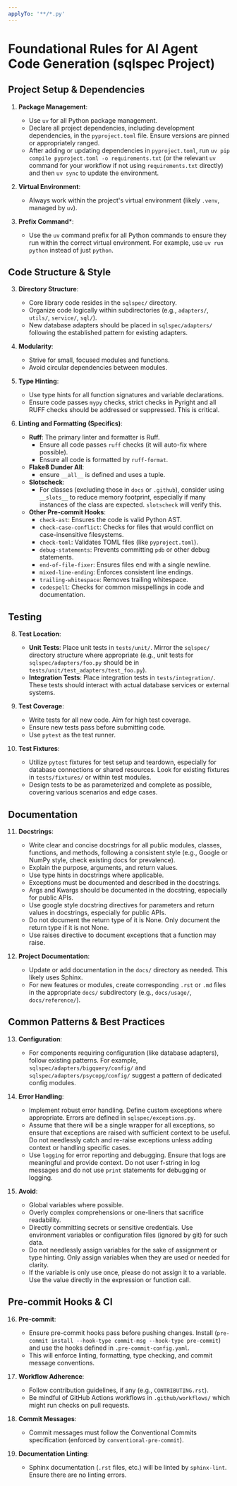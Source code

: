 ```yaml
---
applyTo: '**/*.py'
---
```

# Foundational Rules for AI Agent Code Generation (sqlspec Project)

## Project Setup & Dependencies

1. **Package Management**:
    * Use `uv` for all Python package management.
    * Declare all project dependencies, including development dependencies, in the `pyproject.toml` file. Ensure versions are pinned or appropriately ranged.
    * After adding or updating dependencies in `pyproject.toml`, run `uv pip compile pyproject.toml -o requirements.txt` (or the relevant `uv` command for your workflow if not using `requirements.txt` directly) and then `uv sync` to update the environment.

2. **Virtual Environment**:
    * Always work within the project\'s virtual environment (likely `.venv`, managed by `uv`).

3. **Prefix Command***:
    * Use the `uv` command prefix for all Python commands to ensure they run within the correct virtual environment. For example, use `uv run python` instead of just `python`.

## Code Structure & Style

3. **Directory Structure**:
    * Core library code resides in the `sqlspec/` directory.
    * Organize code logically within subdirectories (e.g., `adapters/`, `utils/`, `service/`, `sql/`).
    * New database adapters should be placed in `sqlspec/adapters/` following the established pattern for existing adapters.

4. **Modularity**:
    * Strive for small, focused modules and functions.
    * Avoid circular dependencies between modules.

6. **Type Hinting**:
    * Use type hints for all function signatures and variable declarations.
    * Ensure code passes `mypy` checks, strict checks in Pyright and all RUFF checks should be addressed or suppressed. This is critical.

7. **Linting and Formatting (Specifics)**:
    * **Ruff**: The primary linter and formatter is Ruff.
        * Ensure all code passes `ruff` checks (it will auto-fix where possible).
        * Ensure all code is formatted by `ruff-format`.
    * **Flake8 Dunder All**:
        * ensure `__all__` is defined and uses a tuple.
    * **Slotscheck**:
        * For classes (excluding those in `docs` or `.github`), consider using `__slots__` to reduce memory footprint, especially if many instances of the class are expected. `slotscheck` will verify this.
    * **Other Pre-commit Hooks**:
        * `check-ast`: Ensures the code is valid Python AST.
        * `check-case-conflict`: Checks for files that would conflict on case-insensitive filesystems.
        * `check-toml`: Validates TOML files (like `pyproject.toml`).
        * `debug-statements`: Prevents committing `pdb` or other debug statements.
        * `end-of-file-fixer`: Ensures files end with a single newline.
        * `mixed-line-ending`: Enforces consistent line endings.
        * `trailing-whitespace`: Removes trailing whitespace.
        * `codespell`: Checks for common misspellings in code and documentation.

## Testing

8. **Test Location**:
    * **Unit Tests**: Place unit tests in `tests/unit/`. Mirror the `sqlspec/` directory structure where appropriate (e.g., unit tests for `sqlspec/adapters/foo.py` should be in `tests/unit/test_adapters/test_foo.py`).
    * **Integration Tests**: Place integration tests in `tests/integration/`. These tests should interact with actual database services or external systems.

9. **Test Coverage**:
    * Write tests for all new code. Aim for high test coverage.
    * Ensure new tests pass before submitting code.
    * Use `pytest` as the test runner.

10. **Test Fixtures**:
    * Utilize `pytest` fixtures for test setup and teardown, especially for database connections or shared resources. Look for existing fixtures in `tests/fixtures/` or within test modules.
    * Design tests to be as parameterized and complete as possible, covering various scenarios and edge cases.


## Documentation

11. **Docstrings**:
    * Write clear and concise docstrings for all public modules, classes, functions, and methods, following a consistent style (e.g., Google or NumPy style, check existing docs for prevalence).
    * Explain the purpose, arguments, and return values.
    * Use type hints in docstrings where applicable.
    * Exceptions must be documented and described in the docstrings.
    * Args and Kwargs should be documented in the docstring, especially for public APIs.
    * Use google style docstring directives for parameters and return values in docstrings, especially for public APIs.
    * Do not document the return type of it is None.  Only document the return type if it is not None.
    * Use raises directive to document exceptions that a function may raise.

12. **Project Documentation**:
    * Update or add documentation in the `docs/` directory as needed. This likely uses Sphinx.
    * For new features or modules, create corresponding `.rst` or `.md` files in the appropriate `docs/` subdirectory (e.g., `docs/usage/`, `docs/reference/`).

## Common Patterns & Best Practices

13. **Configuration**:
    * For components requiring configuration (like database adapters), follow existing patterns. For example, `sqlspec/adapters/bigquery/config/` and `sqlspec/adapters/psycopg/config/` suggest a pattern of dedicated config modules.

14. **Error Handling**:
    * Implement robust error handling. Define custom exceptions where appropriate.  Errors are defined in `sqlspec/exceptions.py`.
    * Assume that there will be a single wrapper for all exceptions, so ensure that exceptions are raised with sufficient context to be useful.  Do not needlessly catch and re-raise exceptions unless adding context or handling specific cases.
    * Use `logging` for error reporting and debugging. Ensure that logs are meaningful and provide context.  Do not user f-string in log messages and do not use `print` statements for debugging or logging.

15. **Avoid**:
    * Global variables where possible.
    * Overly complex comprehensions or one-liners that sacrifice readability.
    * Directly committing secrets or sensitive credentials. Use environment variables or configuration files (ignored by git) for such data.
    * Do not needlessly assign variables for the sake of assignment or type hinting.  Only assign variables when they are used or needed for clarity.
    * If the variable is only use once, please do not assign it to a variable.  Use the value directly in the expression or function call.

## Pre-commit Hooks & CI

16. **Pre-commit**:
    * Ensure pre-commit hooks pass before pushing changes. Install (`pre-commit install --hook-type commit-msg --hook-type pre-commit`) and use the hooks defined in `.pre-commit-config.yaml`.
    * This will enforce linting, formatting, type checking, and commit message conventions.

17. **Workflow Adherence**:
    * Follow contribution guidelines, if any (e.g., `CONTRIBUTING.rst`).
    * Be mindful of GitHub Actions workflows in `.github/workflows/` which might run checks on pull requests.

18. **Commit Messages**:
    * Commit messages must follow the Conventional Commits specification (enforced by `conventional-pre-commit`).

19. **Documentation Linting**:
    * Sphinx documentation (`.rst` files, etc.) will be linted by `sphinx-lint`. Ensure there are no linting errors.
